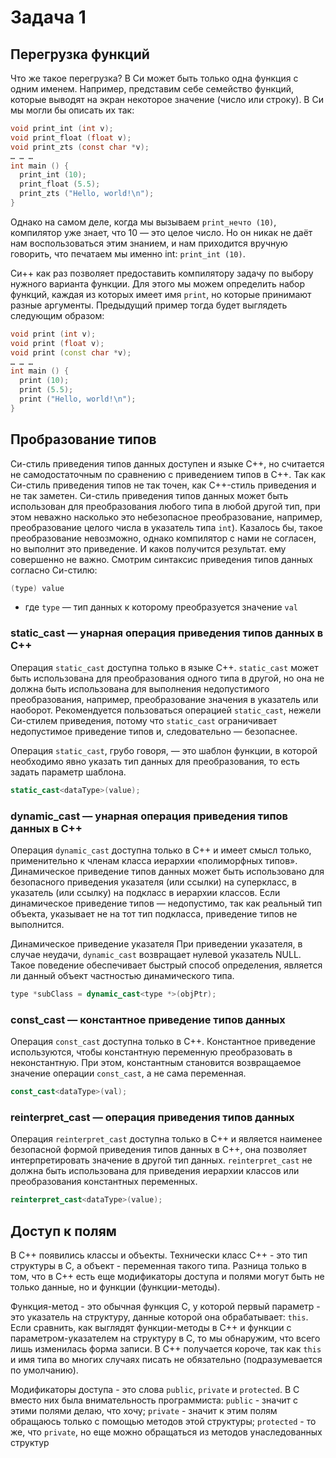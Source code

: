 # Задача 1

## Перегрузка функций 
Что же такое перегрузка? В Си может быть только одна функция с одним именем. Например, представим себе семейство функций, которые выводят на экран некоторое значение (число или строку). В Си мы могли бы описать их так:
``` c
void print_int (int v);
void print_float (float v);
void print_zts (const char *v);
… … …
int main () {
  print_int (10);
  print_float (5.5);
  print_zts ("Hello, world!\n");
}
```
Однако на самом деле, когда мы вызываем `print_нечто (10)`, компилятор уже знает, что 10 — это целое число. Но он никак не даёт нам воспользоваться этим знанием, и нам приходится вручную говорить, что печатаем мы именно int: `print_int (10)`.

Си++ как раз позволяет предоставить компилятору задачу по выбору нужного варианта функции. Для этого мы можем определить набор функций, каждая из которых имеет имя `print`, но которые принимают разные аргументы. Предыдущий пример тогда будет выглядеть следующим образом:
``` cpp
void print (int v);
void print (float v);
void print (const char *v);
… … …
int main () {
  print (10);
  print (5.5);
  print ("Hello, world!\n");
}
```
## Пробразование типов

Cи-стиль приведения типов данных доступен и языке C++, но считается не самодостаточным по сравнению с приведением типов в C++. Так как Си-стиль приведения типов не так точен, как C++-стиль приведения и не так заметен. Cи-стиль приведения типов данных может быть использован для преобразования любого типа в любой другой тип, при этом неважно насколько это небезопасное преобразование, например, преобразование целого числа в указатель типа `int`). Казалось бы, такое преобразование невозможно, однако компилятор с нами не согласен, но выполнит это приведение. И каков получится результат. ему совершенно не важно. Смотрим синтаксис приведения типов данных согласно Си-стилю:

``` c
(type) value
```
* где `type` — тип данных к которому преобразуется значение `val`

### static_cast — унарная операция приведения типов данных в С++
Операция `static_cast` доступна только в языке C++. `static_cast` может быть использована для преобразования одного типа в другой, но она не должна быть использована для выполнения недопустимого преобразования, например, преобразование значения в указатель или наоборот. Рекомендуется пользоваться операцией `static_cast`, нежели Cи-стилем приведения, потому что `static_cast` ограничивает недопустимое приведение типов и, следовательно — безопаснее.

Операция `static_cast`, грубо говоря, — это шаблон функции, в которой необходимо явно указать  тип данных для преобразования, то есть задать параметр шаблона.

``` cpp
static_cast<dataType>(value);
```

### dynamic_cast — унарная операция приведения типов данных в С++
Операция `dynamic_cast` доступна только в C++ и имеет смысл только, применительно к членам класса иерархии «полиморфных типов». Динамическое приведение типов данных может быть использовано для безопасного приведения указателя (или ссылки) на суперкласс, в указатель (или ссылку) на подкласс в иерархии классов. Если динамическое приведение типов — недопустимо, так как реальный тип объекта, указывает не на тот тип подкласса, приведение типов не выполнится.

Динамическое приведение указателя
При приведении указателя, в случае неудачи, `dynamic_cast` возвращает нулевой указатель NULL. Такое поведение обеспечивает быстрый способ определения, является ли данный объект частностью динамического типа.

``` cpp
type *subСlass = dynamic_cast<type *>(objPtr);
```

### const_cast — константное приведение типов данных
Операция `const_cast` доступна только в C++. Константное приведение используются, чтобы  константную переменную преобразовать в неконстантную. При этом, константным становится возвращаемое значение операции `const_cast`, а не сама переменная.

``` cpp
const_cast<dataType>(val);
```

### reinterpret_cast — операция приведения типов данных
Операция `reinterpret_cast` доступна только в C++ и является наименее безопасной формой приведения типов данных в С++, она позволяет интерпретировать значение в другой тип данных. `reinterpret_cast` не должна быть использована для приведения иерархии классов или преобразования константных переменных.

``` cpp
reinterpret_cast<dataType>(value);
```

## Доступ к полям
В C++ появились классы и объекты. Технически класс C++ - это тип структуры в C, а объект - переменная такого типа. Разница только в том, что в C++ есть еще модификаторы доступа и полями могут быть не только данные, но и функции (функции-методы).

Функция-метод - это обычная функция C, у которой первый параметр - это указатель на структуру, данные которой она обрабатывает: `this`. Если сравнить, как выглядят функции-методы в C++ и функции с параметром-указателем на структуру в C, то мы обнаружим, что всего лишь изменилась форма записи. В C++ получается короче, так как `this` и имя типа во многих случаях писать не обязательно (подразумевается по умолчанию).

Модификаторы доступа - это слова `public`, `private` и `protected`. В C вместо них была внимательность программиста: `public` - значит с этими полями делаю, что хочу; `private` - значит к этим полям обращаюсь только с помощью методов этой структуры; `protected` - то же, что `private`, но еще можно обращаться из методов унаследованных структур 